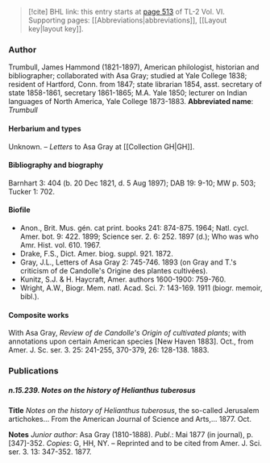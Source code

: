 > [!cite] BHL link: this entry starts at [page 513](https://www.biodiversitylibrary.org/page/33212555) of TL-2 Vol. VI.
> Supporting pages: [[Abbreviations|abbreviations]], [[Layout key|layout key]].

### Author

Trumbull, James Hammond (1821-1897), American philologist, historian and bibliographer; collaborated with Asa Gray; studied at Yale College 1838; resident of Hartford, Conn. from 1847; state librarian 1854, asst. secretary of state 1858-1861, secretary 1861-1865; M.A. Yale 1850; lecturer on Indian languages of North America, Yale College 1873-1883. 
**Abbreviated name**: *Trumbull*

#### Herbarium and types

Unknown. – *Letters* to Asa Gray at [[Collection GH|GH]].

#### Bibliography and biography

Barnhart 3: 404 (b. 20 Dec 1821, d. 5 Aug 1897); DAB 19: 9-10; MW p. 503; Tucker 1: 702.

#### Biofile

- Anon., Brit. Mus. gén. cat print. books 241: 874-875. 1964; Natl. cycl. Amer. bot. 9: 422. 1899; Science ser. 2. 6: 252. 1897 (d.); Who was who Amr. Hist. vol. 610. 1967.
- Drake, F.S., Dict. Amer. biog. suppl. 921. 1872.
- Gray, J.L., Letters of Asa Gray 2: 745-746. 1893 (on Gray and T.'s criticism of de Candolle's Origine des plantes cultivées).
- Kunitz, S.J. & H. Haycraft, Amer. authors 1600-1900: 759-760.
- Wright, A.W., Biogr. Mem. natl. Acad. Sci. 7: 143-169. 1911 (biogr. memoir, bibl.).

#### Composite works

With Asa Gray, *Review of de Candolle's Origin of cultivated plants*; with annotations upon certain American species \[New Haven 1883\]. Oct., from Amer. J. Sc. ser. 3. 25: 241-255, 370-379, 26: 128-138. 1883.

### Publications

##### n.15.239. Notes on the history of Helianthus tuberosus

**Title**
*Notes on the history of Helianthus tuberosus*, the so-called Jerusalem artichokes... From the American Journal of Science and Arts,... 1877. Oct.

**Notes**
*Junior author*: Asa Gray (1810-1888).
*Publ*.: Mai 1877 (in journal), p. \[347\]-352. *Copies*: G, HH, NY. – Reprinted and to be cited from Amer. J. Sci. ser. 3. 13: 347-352. 1877.

